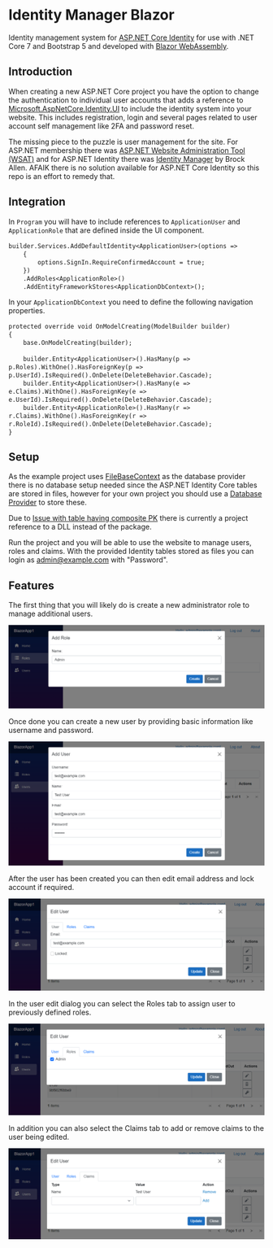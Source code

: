# Identity Manager Blazor
Identity management system for [ASP.NET Core Identity](https://github.com/aspnet/AspNetCore/tree/master/src/Identity) for use with .NET Core 7 and Bootstrap 5 and developed with [Blazor WebAssembly](https://learn.microsoft.com/en-us/aspnet/core/blazor/#blazor-webassembly).

## Introduction
When creating a new ASP.NET Core project you have the option to change the authentication to individual user accounts that adds a reference to [Microsoft.AspNetCore.Identity.UI](https://www.nuget.org/packages/Microsoft.AspNetCore.Identity.UI/) to include the identity system into your website. This includes registration, login and several pages related to user account self management like 2FA and password reset.

The missing piece to the puzzle is user management for the site. For ASP.NET membership there was [ASP.NET Website Administration Tool (WSAT)](https://docs.microsoft.com/en-us/aspnet/web-forms/overview/older-versions-getting-started/deploying-web-site-projects/users-and-roles-on-the-production-website-cs) and for ASP.NET Identity there was [Identity Manager](http://brockallen.com/2014/04/09/introducing-thinktecture-identitymanager/) by Brock Allen.  AFAIK there is no solution available for ASP.NET Core Identity so this repo is an effort to remedy that.

## Integration

In `Program` you will have to include references to `ApplicationUser` and `ApplicationRole` that are defined inside the UI component.

```CSharp
builder.Services.AddDefaultIdentity<ApplicationUser>(options =>
    {
        options.SignIn.RequireConfirmedAccount = true;
    })
    .AddRoles<ApplicationRole>()
    .AddEntityFrameworkStores<ApplicationDbContext>();
```

In your `ApplicationDbContext` you need to define the following navigation properties.

```CSharp
protected override void OnModelCreating(ModelBuilder builder)
{
    base.OnModelCreating(builder);

    builder.Entity<ApplicationUser>().HasMany(p => p.Roles).WithOne().HasForeignKey(p => p.UserId).IsRequired().OnDelete(DeleteBehavior.Cascade);
    builder.Entity<ApplicationUser>().HasMany(e => e.Claims).WithOne().HasForeignKey(e => e.UserId).IsRequired().OnDelete(DeleteBehavior.Cascade);
    builder.Entity<ApplicationRole>().HasMany(r => r.Claims).WithOne().HasForeignKey(r => r.RoleId).IsRequired().OnDelete(DeleteBehavior.Cascade);
}
```

## Setup
As the example project uses [FileBaseContext](https://github.com/dualbios/FileBaseContext) as the database provider there is no database setup needed since the ASP.NET Identity Core tables are stored in files, however for your own project you should use a [Database Provider](https://docs.microsoft.com/en-us/ef/core/providers/) to store these.

Due to [Issue with table having composite PK](https://github.com/dualbios/FileBaseContext/issues/4) there is currently a project reference to a DLL instead of the package.

Run the project and you will be able to use the website to manage users, roles and claims.  With the provided Identity tables stored as files you can login as admin@example.com with "Password".

## Features
The first thing that you will likely do is create a new administrator role to manage additional users.

![Screenshot](Images/AddRole.png)

Once done you can create a new user by providing basic information like username and password.

![Screenshot](Images/AddUser.png)

After the user has been created you can then edit email address and lock account if required. 

![Screenshot](Images/EditUser.png)

In the user edit dialog you can select the Roles tab to assign user to previously defined roles.

![Screenshot](Images/EditRoles.png)

In addition you can also select the Claims tab to add or remove claims to the user being edited.

![Screenshot](Images/EditClaims.png)